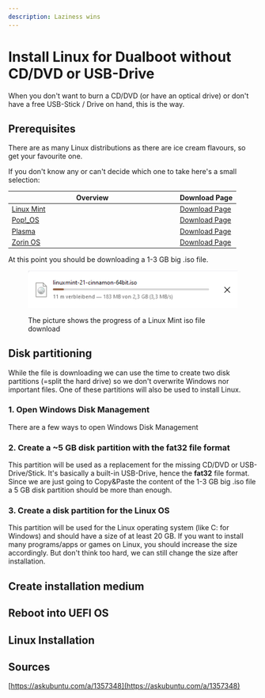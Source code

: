 ```yaml
---
description: Laziness wins
---
```


# Install Linux for Dualboot without CD/DVD or USB-Drive

When you don't want to burn a CD/DVD (or have an optical drive) or don't have a free USB-Stick / Drive on hand, this is the way.

## Prerequisites

There are as many Linux distributions as there are ice cream flavours, so get your favourite one.

If you don't know any or can't decide which one to take here's a small selection:

<table><thead><tr><th width="326">Overview</th><th>Download Page</th></tr></thead><tbody><tr><td><a href="https://linuxmint.com/">Linux Mint</a></td><td><a href="https://linuxmint.com/download.php">Download Page</a></td></tr><tr><td><a href="https://pop.system76.com/">Pop!_OS</a></td><td><a href="https://pop.system76.com/">Download Page</a></td></tr><tr><td><a href="https://kde.org/de/plasma-desktop/">Plasma</a></td><td><a href="https://kde.org/de/distributions/">Download Page</a></td></tr><tr><td><a href="https://zorin.com/os/">Zorin OS</a></td><td><a href="https://zorin.com/os/download/">Download Page</a></td></tr></tbody></table>

At this point you should be downloading a 1-3 GB big .iso file.

<figure><img src="../../.gitbook/assets/iso dl.png" alt="The picture shows the progress of a Linux Mint iso file download"><figcaption><p>The picture shows the progress of a Linux Mint iso file download</p></figcaption></figure>

## &#x20;Disk partitioning

While the file is downloading we can use the time to create two disk partitions (=split the hard drive) so we don't overwrite Windows nor important files. One of these partitions will also be used to install Linux.

### 1. Open Windows Disk Management

There are a few ways to open Windows Disk Management

### 2. Create a \~5 GB disk partition with the **fat32** file format

This partition will be used as a replacement for the missing CD/DVD or USB-Drive/Stick. It's basically a built-in USB-Drive, hence the **fat32** file format. Since we are just going to Copy\&Paste the content of the 1-3 GB big .iso file a 5 GB disk partition should be more than enough.

### 3. Create a disk partition for the Linux OS&#x20;

This partition will be used for the Linux operating system (like C: for Windows) and should have a size of at least 20 GB. If you want to install many programs/apps or games on Linux, you should increase the size accordingly. But don't think too hard, we can still change the size after installation.

## Create installation medium



## Reboot into UEFI OS

## Linux Installation

## Sources

[https://askubuntu.com/a/1357348](https://askubuntu.com/a/1357348)
